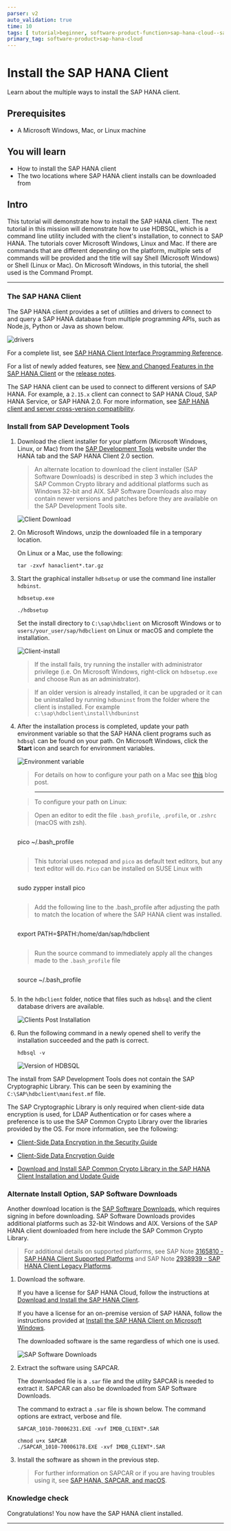 ```yaml
---
parser: v2
auto_validation: true
time: 10
tags: [ tutorial>beginner, software-product-function>sap-hana-cloud--sap-hana-database, software-product>sap-hana, software-product>sap-hana--express-edition]
primary_tag: software-product>sap-hana-cloud
---
```


# Install the SAP HANA Client
<!-- description --> Learn about the multiple ways to install the SAP HANA client.

## Prerequisites
 - A Microsoft Windows, Mac, or Linux machine

## You will learn
  - How to install the SAP HANA client
  - The two locations where SAP HANA client installs can be downloaded from

## Intro
This tutorial will demonstrate how to install the SAP HANA client.  The next tutorial in this mission will demonstrate how to use HDBSQL, which is a command line utility included with the client's installation, to connect to SAP HANA.  The tutorials  cover Microsoft Windows, Linux and Mac.  If there are commands that are different depending on the platform, multiple sets of commands will be provided and the title will say Shell (Microsoft Windows) or Shell (Linux or Mac).  On Microsoft Windows, in this tutorial, the shell used is the Command Prompt.

---

### The SAP HANA Client


The SAP HANA client provides a set of utilities and drivers to connect to and query a SAP HANA database from multiple programming APIs, such as Node.js, Python or Java as shown below.  

![drivers](drivers.png)  

For a complete list, see [SAP HANA Client Interface Programming Reference](https://help.sap.com/viewer/f1b440ded6144a54ada97ff95dac7adf/latest/en-US).  

For a list of newly added features, see [New and Changed Features in the SAP HANA Client](https://help.sap.com/viewer/79ae9d3916b84356a89744c65793b924/latest/en-US) or the [release notes](https://launchpad.support.sap.com/#/notes/2941449).

The SAP HANA client can be used to connect to different versions of SAP HANA.  For example, a `2.15.x` client can connect to SAP HANA Cloud, SAP HANA Service, or SAP HANA 2.0.  For more information, see [SAP HANA client and server cross-version compatibility](https://launchpad.support.sap.com/#/notes/0001906576).


### Install from SAP Development Tools


1. Download the client installer for your platform (Microsoft Windows, Linux, or Mac) from the [SAP Development Tools](https://tools.hana.ondemand.com/#hanatools) website under the HANA tab and the SAP HANA Client 2.0 section.

    >An alternate location to download the client installer (SAP Software Downloads) is described in step 3 which includes the SAP Common Crypto library and additional platforms such as Windows 32-bit and AIX.  SAP Software Downloads also may contain newer versions and patches before they are available on the SAP Development Tools site.

    ![Client Download](Client-install.png)

2. On Microsoft Windows, unzip the downloaded file in a temporary location.

    On Linux or a Mac, use the following:

    ```Shell (Linux or Mac)
    tar -zxvf hanaclient*.tar.gz
    ```  

3. Start the graphical installer `hdbsetup` or use the command line installer `hdbinst`.  

    ```Shell (Microsoft Windows)
    hdbsetup.exe
    ```

    ```Shell (Linux or Mac)
    ./hdbsetup
    ```  

    Set the install directory to `C:\sap\hdbclient` on Microsoft Windows or to `users/your_user/sap/hdbclient` on Linux or macOS and complete the installation.  

    ![Client-install](client-installer.png)

    > If the install fails, try running the installer with administrator privilege (i.e. On Microsoft Windows, right-click on `hdbsetup.exe` and choose Run as an administrator).

    > If an older version is already installed, it can be upgraded or it can be uninstalled by running `hdbuninst` from the folder where the client is installed.  For example `c:\sap\hdbclient\install\hdbuninst`

4. After the installation process is completed, update your path environment variable so that the SAP HANA client programs such as `hdbsql` can be found on your path.  On Microsoft Windows, click the **Start** icon and search for environment variables.

    ![Environment variable](env-variable.png)


    >For details on how to configure your path on a Mac see [this](https://blogs.sap.com/2020/04/03/quick-tip-how-to-add-hdbsql-to-a-path-on-macos/) blog post.

    >---

    >To configure your path on Linux:

    >Open an editor to edit the file `.bash_profile`, `.profile`, or `.zshrc` (macOS with zsh).

    >```Shell (Linux or Mac)
    pico ~/.bash_profile
    >```

    >This tutorial uses notepad and `pico` as default text editors, but any text editor will do.
    >`Pico` can be installed on SUSE Linux with

    >```Shell (Linux SUSE)
    sudo zypper install pico
    >```

    >Add the following line to the .bash_profile after adjusting the path to match the location of where the SAP HANA client was installed.

    >```Shell (Linux or Mac)
    export PATH=$PATH:/home/dan/sap/hdbclient
    >```

    >Run the source command to immediately apply all the changes made to the `.bash_profile` file

    >```Shell (Linux or Mac)
    source ~/.bash_profile
    >```

5. In the `hdbclient` folder, notice that files such as `hdbsql` and the client database drivers are available.  

    ![Clients Post Installation](Clients-post-installation.png)


6. Run the following command in a newly opened shell to verify the installation succeeded and the path is correct.

    ```Shell
    hdbsql -v
    ```

    ![Version of HDBSQL](command-Prompt.png)

The install from  SAP Development Tools does not contain the SAP Cryptographic Library.  This can be seen by examining the `C:\SAP\hdbclient\manifest.mf` file.  

The SAP Cryptographic Library is only required when client-side data encryption is used, for LDAP Authentication or for cases where a preference is to use the SAP Common Crypto Library over the libraries provided by the OS.  For more information, see the following:  

  - [Client-Side Data Encryption in the Security Guide](https://help.sap.com/viewer/b3ee5778bc2e4a089d3299b82ec762a7/latest/en-US/d7dc0b57c68d442ebc2af3815d9ea11e.html)  

  - [Client-Side Data Encryption Guide](https://help.sap.com/viewer/a7bd9a05faca4d6f8d26b1848a00a578/latest/en-US/101498bb299745b586007fcac404a966.html)  

  - [Download and Install SAP Common Crypto Library in the SAP HANA Client Installation and Update Guide](https://help.sap.com/viewer/8e208b44c0784f028b948958ef1d05e7/latest/en-US/463d3ceeb7404eca8762dfe74e9cff62.html)  


### Alternate Install Option, SAP Software Downloads


Another download location is the [SAP Software Downloads](https://support.sap.com/en/my-support/software-downloads.html), which requires signing in before downloading.  SAP Software Downloads provides additional platforms such as 32-bit Windows and AIX.  Versions of the SAP HANA client downloaded from here include the SAP Common Crypto Library.

> For additional details on supported platforms, see SAP Note [3165810 - SAP HANA Client Supported Platforms](https://launchpad.support.sap.com/#/notes/3165810) and SAP Note [2938939 - SAP HANA Client Legacy Platforms](https://launchpad.support.sap.com/#/notes/2938939).

1. Download the software.  

    If you have a license for SAP HANA Cloud, follow the instructions at [Download and Install the SAP HANA Client](https://help.sap.com/viewer/db19c7071e5f4101837e23f06e576495/cloud/en-US/16155c86453943a5b62236535ecc7429.html).   

    If you have a license for an on-premise version of SAP HANA, follow the instructions provided at  [Install the SAP HANA Client on Microsoft Windows](https://help.sap.com/viewer/8e208b44c0784f028b948958ef1d05e7/latest/en-US/c5d4a5c3bb57101486b683177bee7725.html).   

    The downloaded software is the same regardless of which one is used.

    ![SAP Software Downloads](softwareDownload.png)

2. Extract the software using SAPCAR.

    The downloaded file is a `.sar` file and the utility SAPCAR is needed to extract it.  SAPCAR can also be downloaded from SAP Software Downloads.

    The command to extract a `.sar` file is shown below.  The command options are extract, verbose and file.

    ```Shell (Microsoft Windows Command Prompt)
    SAPCAR_1010-70006231.EXE -xvf IMDB_CLIENT*.SAR
    ```

    ```Shell (Linux or Mac)
    chmod u+x SAPCAR
    ./SAPCAR_1010-70006178.EXE -xvf IMDB_CLIENT*.SAR
    ```

3.  Install the software as shown in the previous step.

    >For further information on SAPCAR or if you are having troubles using it, see [SAP HANA, SAPCAR, and macOS](https://blogs.sap.com/2020/03/18/sap-hana-sapcar-and-macos/).  

### Knowledge check

Congratulations! You now have the SAP HANA client installed.


---
